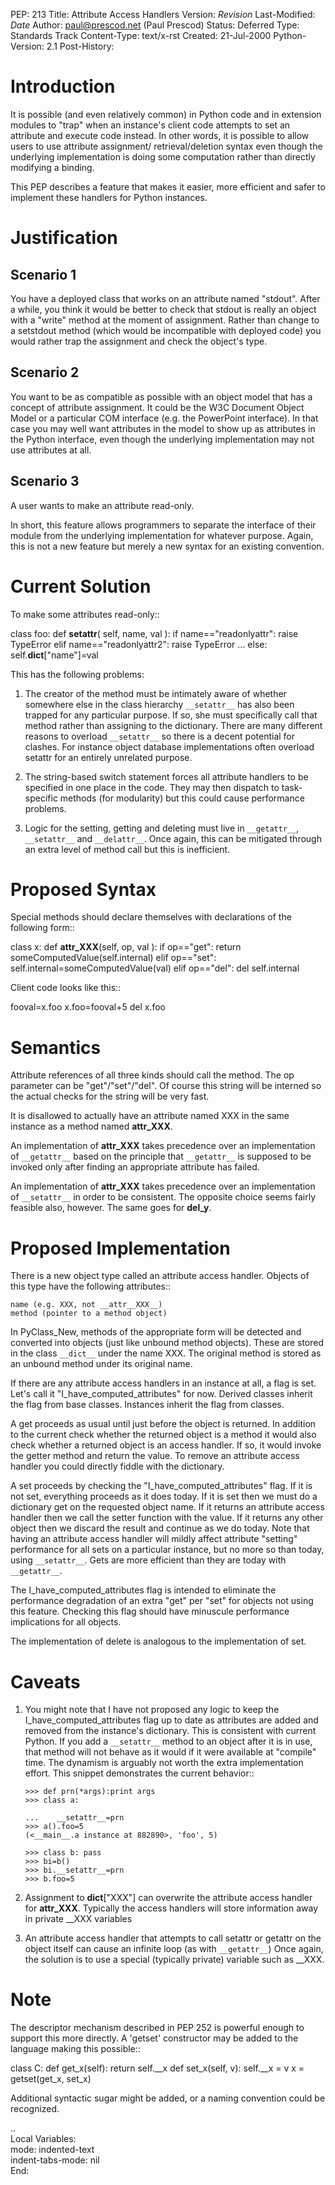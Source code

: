 PEP: 213
Title: Attribute Access Handlers
Version: $Revision$
Last-Modified: $Date$
Author: paul@prescod.net (Paul Prescod)
Status: Deferred
Type: Standards Track
Content-Type: text/x-rst
Created: 21-Jul-2000
Python-Version: 2.1
Post-History:


Introduction
============

It is possible (and even relatively common) in Python code and
in extension modules to "trap" when an instance's client code
attempts to set an attribute and execute code instead. In other
words, it is possible to allow users to use attribute assignment/
retrieval/deletion syntax even though the underlying implementation
is doing some computation rather than directly modifying a
binding.

This PEP describes a feature that makes it easier, more efficient
and safer to implement these handlers for Python instances.


Justification
=============

Scenario 1
----------

You have a deployed class that works on an attribute named
"stdout". After a while, you think it would be better to
check that stdout is really an object with a "write" method
at the moment of assignment. Rather than change to a
setstdout method (which would be incompatible with deployed
code) you would rather trap the assignment and check the
object's type.

Scenario 2
----------

You want to be as compatible as possible with an object
model that has a concept of attribute assignment. It could
be the W3C Document Object Model or a particular COM
interface (e.g. the PowerPoint interface). In that case
you may well want attributes in the model to show up as
attributes in the Python interface, even though the
underlying implementation may not use attributes at all.

Scenario 3
----------

A user wants to make an attribute read-only.

In short, this feature allows programmers to separate the
interface of their module from the underlying implementation
for whatever purpose. Again, this is not a new feature but
merely a new syntax for an existing convention.


Current Solution
================

To make some attributes read-only::

   class foo:
       def __setattr__( self, name, val ):
           if name=="readonlyattr":
               raise TypeError
           elif name=="readonlyattr2":
               raise TypeError
       ...
       else:
           self.__dict__["name"]=val

This has the following problems:

1. The creator of the method must be intimately aware of whether
   somewhere else in the class hierarchy ``__setattr__`` has also been
   trapped for any particular purpose. If so, she must specifically
   call that method rather than assigning to the dictionary. There
   are many different reasons to overload ``__setattr__`` so there is a
   decent potential for clashes. For instance object database
   implementations often overload setattr for an entirely unrelated
   purpose.

2. The string-based switch statement forces all attribute handlers
   to be specified in one place in the code. They may then dispatch
   to task-specific methods (for modularity) but this could cause
   performance problems.

3. Logic for the setting, getting and deleting must live in
   ``__getattr__``, ``__setattr__`` and ``__delattr__``. Once again, this can
   be mitigated through an extra level of method call but this is
   inefficient.


Proposed Syntax
===============

Special methods should declare themselves with declarations of the
following form::

   class x:
       def __attr_XXX__(self, op, val ):
           if op=="get":
               return someComputedValue(self.internal)
           elif op=="set":
               self.internal=someComputedValue(val)
           elif op=="del":
               del self.internal


Client code looks like this::

   fooval=x.foo
   x.foo=fooval+5
   del x.foo


Semantics
=========

Attribute references of all three kinds should call the method.
The op parameter can be "get"/"set"/"del". Of course this string
will be interned so the actual checks for the string will be
very fast.

It is disallowed to actually have an attribute named XXX in the
same instance as a method named __attr_XXX__.

An implementation of __attr_XXX__ takes precedence over an
implementation of ``__getattr__`` based on the principle that
``__getattr__`` is supposed to be invoked only after finding an
appropriate attribute has failed.

An implementation of __attr_XXX__ takes precedence over an
implementation of ``__setattr__`` in order to be consistent. The
opposite choice seems fairly feasible also, however. The same
goes for __del_y__.


Proposed Implementation
=======================

There is a new object type called an attribute access handler.
Objects of this type have the following attributes::

    name (e.g. XXX, not __attr__XXX__)
    method (pointer to a method object)

In PyClass_New, methods of the appropriate form will be detected and
converted into objects (just like unbound method objects). These are
stored in the class ``__dict__`` under the name XXX. The original method
is stored as an unbound method under its original name.

If there are any attribute access handlers in an instance at all,
a flag is set. Let's call it "I_have_computed_attributes" for
now. Derived classes inherit the flag from base classes. Instances
inherit the flag from classes.

A get proceeds as usual until just before the object is returned.
In addition to the current check whether the returned object is a
method it would also check whether a returned object is an access
handler. If so, it would invoke the getter method and return
the value. To remove an attribute access handler you could directly
fiddle with the dictionary.

A set proceeds by checking the "I_have_computed_attributes" flag. If
it is not set, everything proceeds as it does today. If it is set
then we must do a dictionary get on the requested object name. If it
returns an attribute access handler then we call the setter function
with the value. If it returns any other object then we discard the
result and continue as we do today. Note that having an attribute
access handler will mildly affect attribute "setting" performance for
all sets on a particular instance, but no more so than today, using
``__setattr__``. Gets are more efficient than they are today with
``__getattr__``.

The I_have_computed_attributes flag is intended to eliminate the
performance degradation of an extra "get" per "set" for objects not
using this feature. Checking this flag should have minuscule
performance implications for all objects.

The implementation of delete is analogous to the implementation
of set.


Caveats
=======

1. You might note that I have not proposed any logic to keep
   the I_have_computed_attributes flag up to date as attributes
   are added and removed from the instance's dictionary. This is
   consistent with current Python. If you add a ``__setattr__`` method
   to an object after it is in use, that method will not behave as
   it would if it were available at "compile" time. The dynamism is
   arguably not worth the extra implementation effort. This snippet
   demonstrates the current behavior::

       >>> def prn(*args):print args
       >>> class a:

       ...    __setattr__=prn
       >>> a().foo=5
       (<__main__.a instance at 882890>, 'foo', 5)

       >>> class b: pass
       >>> bi=b()
       >>> bi.__setattr__=prn
       >>> b.foo=5


2. Assignment to __dict__["XXX"] can overwrite the attribute
   access handler for __attr_XXX__. Typically the access handlers will
   store information away in private __XXX variables


3. An attribute access handler that attempts to call setattr or getattr
   on the object itself can cause an infinite loop (as with ``__getattr__``)
   Once again, the solution is to use a special (typically private)
   variable such as __XXX.


Note
====

The descriptor mechanism described in PEP 252 is powerful enough
to support this more directly.  A 'getset' constructor may be
added to the language making this possible::

   class C:
       def get_x(self):
           return self.__x
       def set_x(self, v):
           self.__x = v
       x = getset(get_x, set_x)

Additional syntactic sugar might be added, or a naming convention
could be recognized.



..  
  Local Variables:  
  mode: indented-text  
  indent-tabs-mode: nil  
  End:  
